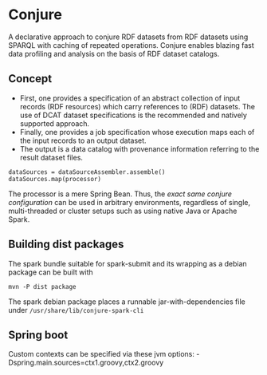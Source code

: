 # Conjure
A declarative approach to conjure RDF datasets from RDF datasets using SPARQL with caching of repeated operations.
Conjure enables blazing fast data profiling and analysis on the basis of RDF dataset catalogs.


## Concept
* First, one provides a specification of an abstract collection of input records (RDF resources) which carry references to (RDF) datasets. The use of DCAT dataset specifications is the recommended and natively supported approach.
* Finally, one provides a job specification whose execution maps each of the input records to an output dataset.
* The output is a data catalog with provenance information referring to the result dataset files.


```
dataSources = dataSourceAssembler.assemble()
dataSources.map(processor)

```

The processor is a mere Spring Bean. Thus, the *exact same conjure configuration* can be used
in arbitrary environments, regardless of single, multi-threaded or cluster setups such as using native Java or Apache Spark.





## Building dist packages
The spark bundle suitable for spark-submit and its wrapping as a debian package can be built with

`mvn -P dist package`

The spark debian package places a runnable jar-with-dependencies file under `/usr/share/lib/conjure-spark-cli`


## Spring boot

Custom contexts can be specified via these jvm options:
-Dspring.main.sources=ctx1.groovy,ctx2.groovy


